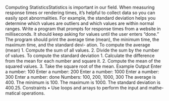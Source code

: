 Computing StatisticsStatistics is important in our field. When measuring response times or rendering times, it’s helpful to collect data so you can easily spot abnormalities. For example, the standard deviation helps you determine which values are outliers and which values are within normal ranges. Write a program that prompts for response times from a website in milliseconds. It should keep asking for values until the user enters “done.” The program should print the average time (mean), the minimum time, the maximum time, and the standard devi- ation. To compute the average (mean) 1. Compute the sum of all values. 2. Divide the sum by the number of values. To compute the standard deviation 1. Calculate the difference from the mean for each number and square it. 2. Compute the mean of the squared values. 3. Take the square root of the mean. Example Output Enter a number: 100 Enter a number: 200 Enter a number: 1000 Enter a number: 300 Enter a number: done Numbers: 100, 200, 1000, 300 The average is 400. The minimum is 100. The maximum is 1000. The standard deviation is 400.25. Constraints • Use loops and arrays to perform the input and mathe- matical operations.